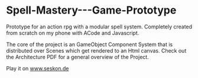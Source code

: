 # Spell-Mastery---Game-Prototype
Prototype for an action rpg with a modular spell system. Completely created from scratch on my phone with ACode and Javascript.

The core of the project is an GameObject Component System that is distributed over Scenes which get rendered to an Html canvas.
Check out the Architecture PDF for a general overview of the Project.

Play it on www.seskon.de
